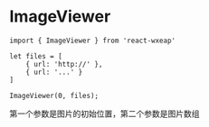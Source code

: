 # ImageViewer

```
import { ImageViewer } from 'react-wxeap'

let files = [
    { url: 'http://' },
    { url: '...' }
]

ImageViewer(0, files);

```

第一个参数是图片的初始位置，第二个参数是图片数组